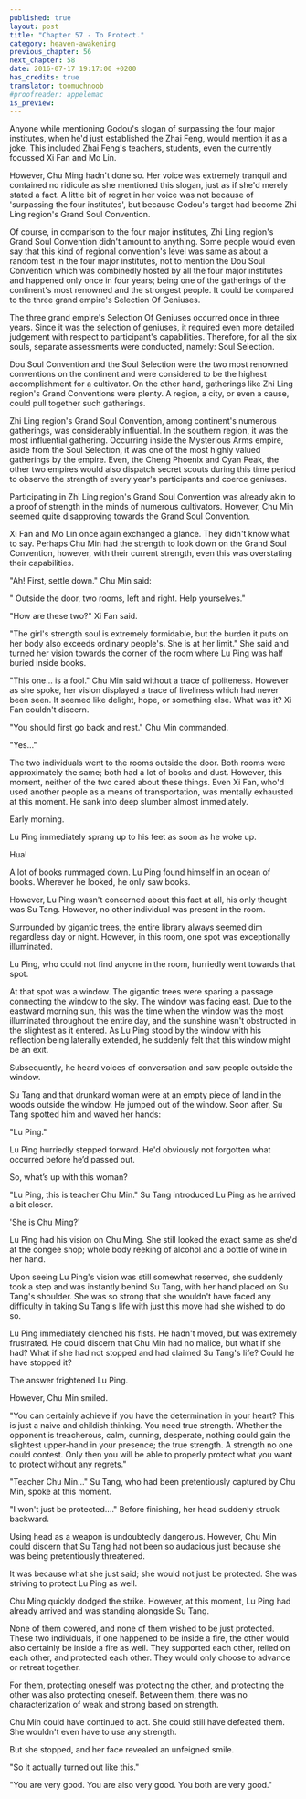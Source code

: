 ```yaml
---
published: true
layout: post
title: "Chapter 57 - To Protect."
category: heaven-awakening
previous_chapter: 56
next_chapter: 58
date: 2016-07-17 19:17:00 +0200
has_credits: true
translator: toomuchnoob
#proofreader: appelemac
is_preview:
---
```

Anyone while mentioning Godou's slogan of surpassing the four major institutes, when he'd just established the Zhai Feng, would mention it as a joke. This included Zhai Feng's teachers, students, even the currently focussed Xi Fan and Mo Lin.

However, Chu Ming hadn't done so. Her voice was extremely tranquil and contained no ridicule as she mentioned this slogan, just as if she'd merely stated a fact. A little bit of regret in her voice was not because of 'surpassing the four institutes', but because Godou's target had become Zhi Ling region's Grand Soul Convention.

Of course, in comparison to the four major institutes, Zhi Ling region's Grand Soul Convention didn't amount to anything.<!--more--> Some people would even say that this kind of regional convention's level was same as about a random test in the four major institutes, not to mention the Dou Soul Convention which was combinedly hosted by all the four major institutes and happened only once in four years; being one of the gatherings of the continent's most renowned and the strongest people. It could be compared to the three grand empire's Selection Of Geniuses.

The three grand empire's Selection Of Geniuses occurred once in three years. Since it was the selection of geniuses, it required even more detailed judgement with respect to participant's capabilities. Therefore, for all the six souls, separate assessments were conducted, namely: Soul Selection.

Dou Soul Convention and the Soul Selection were the two most renowned conventions on the continent and were considered to be the highest accomplishment for a cultivator. On the other hand, gatherings like Zhi Ling region's Grand Conventions were plenty. A region, a city, or even a cause, could pull together such gatherings.

Zhi Ling region's Grand Soul Convention, among continent's numerous gatherings, was considerably influential. In the southern region, it was the most influential gathering. Occurring inside the Mysterious Arms empire, aside from the Soul Selection, it was one of the most highly valued gatherings by the empire. Even, the Cheng Phoenix and Cyan Peak, the other two empires would also dispatch secret scouts during this time period to observe the strength of every year's participants and coerce geniuses.

Participating in Zhi Ling region's Grand Soul Convention was already akin to a proof of strength in the minds of numerous cultivators. However, Chu Min seemed quite disapproving towards the Grand Soul Convention.

Xi Fan and Mo Lin once again exchanged a glance. They didn't know what to say. Perhaps Chu Min had the strength to look down on the Grand Soul Convention, however, with their current strength, even this was overstating their capabilities.

"Ah! First, settle down." Chu Min said:

" Outside the door, two rooms, left and right. Help yourselves."

"How are these two?" Xi Fan said.

"The girl's strength soul is extremely formidable, but the burden it puts on her body also exceeds ordinary people's. She is at her limit." She said and turned her vision towards the corner of the room where Lu Ping was half buried inside books.

"This one... is a fool." Chu Min said without a trace of politeness. However as she spoke, her vision displayed a trace of liveliness which had never been seen. It seemed like delight,  hope, or something else. What was it? Xi Fan couldn't discern.

"You should first go back and rest." Chu Min commanded.

"Yes..."

The two individuals went to the rooms outside the door. Both rooms were approximately the same; both had a lot of books and dust. However, this moment, neither of the two cared about these things. Even Xi Fan, who'd used another people as a means of transportation, was mentally exhausted at this moment. He sank into deep slumber almost immediately.

Early morning.

Lu Ping immediately sprang up to his feet as soon as he woke up.

Hua!

A lot of books rummaged down. Lu Ping found himself in an ocean of books. Wherever he looked, he only saw books.

However, Lu Ping wasn't concerned about this fact at all, his only thought was Su Tang. However, no other individual was present in the room.

Surrounded by gigantic trees, the entire library always seemed dim regardless day or night. However, in this room, one spot was exceptionally illuminated.

Lu Ping, who could not find anyone in the room, hurriedly went towards that spot.

At that spot was a window. The gigantic trees were sparing a passage connecting the window to the sky. The window was facing east. Due to the eastward morning sun, this was the time when the window was the most illuminated throughout the entire day, and the sunshine wasn't obstructed in the slightest as it entered. As Lu Ping stood by the window with his reflection being laterally extended, he suddenly felt that this window might be an exit.

Subsequently, he heard voices of conversation and saw people outside the window.

Su Tang and that drunkard woman were at an empty piece of land in the woods outside the window. He jumped out of the window. Soon after, Su Tang spotted him and waved her hands:

"Lu Ping."

Lu Ping hurriedly stepped forward. He'd obviously not forgotten what occurred before he’d passed out.

So, what’s up with this woman?

"Lu Ping, this is teacher Chu Min." Su Tang introduced Lu Ping as he arrived a bit closer.

'She is Chu Ming?'

Lu Ping had his vision on Chu Ming. She still looked the exact same as she'd at the congee shop; whole body reeking of alcohol and a bottle of wine in her hand.

Upon seeing Lu Ping's vision was still somewhat reserved, she suddenly took a step and was instantly behind Su Tang, with her hand placed on Su Tang's shoulder. She was so strong that she wouldn't have faced any difficulty in taking Su Tang's life with just this move had she wished to do so.

Lu Ping immediately clenched his fists. He hadn't moved, but was extremely frustrated. He could discern that Chu Min had no malice, but what if she had? What if she had not stopped and had claimed Su Tang's life? Could he have stopped it?

The answer frightened Lu Ping.

However, Chu Min smiled.

"You can certainly achieve if you have the determination in your heart? This is just a naive and childish thinking. You need true strength. Whether the opponent is treacherous, calm, cunning, desperate, nothing could gain the slightest upper-hand in your presence; the true strength. A strength no one could contest. Only then you will be able to properly protect what you want to protect without any regrets."

"Teacher Chu Min..." Su Tang, who had been pretentiously captured by Chu Min, spoke at this moment.

"I won't just be protected...." Before finishing, her head suddenly struck backward.

Using head as a weapon is undoubtedly dangerous. However, Chu Min could discern that Su Tang had not been so audacious just because she was being pretentiously threatened.  

It was because what she just said; she would not just be protected. She was striving to protect Lu Ping as well.

Chu Ming quickly dodged the strike. However, at this moment, Lu Ping had already arrived and was standing alongside Su Tang.

None of them cowered, and none of them wished to be just protected. These two individuals, if one happened to be inside a fire, the other would also certainly be inside a fire as well. They supported each other, relied on each other, and protected each other. They would only choose to advance or retreat together.

For them, protecting oneself was protecting the other, and protecting the other was also protecting oneself. Between them, there was no characterization of weak and strong based on strength.

Chu Min could have continued to act. She could still have defeated them. She wouldn't even have to use any strength.

But she stopped, and her face revealed an unfeigned smile.

"So it actually turned out like this."

"You are very good. You are also very good. You both are very good."
